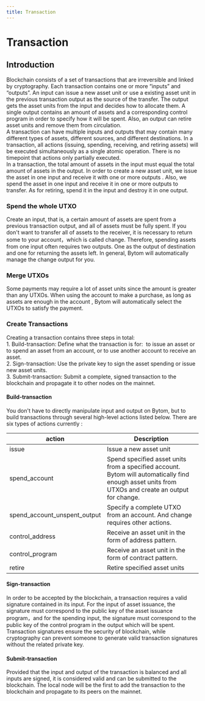 ```yaml
---
title: Transaction
---
```


# Transaction

<a name="Introduction"></a>
## Introduction

Blockchain consists of a set of transactions that are irreversible and linked by cryptography. Each transaction contains one or more “inputs” and “outputs”. An input can issue a new asset unit or use a existing asset unit in the previous transaction output as the source of the transfer. The output gets the asset units from the input and decides how to allocate them. A single output contains an amount of assets and a corresponding control program in order to specify how it will be spent. Also, an output can retire asset units and remove them from circulation.<br />A transaction can have multiple inputs and outputs that may contain many different types of assets, different sources, and different destinations. In a transaction, all actions (issuing, spending, receiving, and retiring assets) will be executed simultaneously as a single atomic operation. There is no timepoint that actions only partially executed.<br />In a transaction, the total amount of assets in the input must equal the total amount of assets in the output. In order to create a new asset unit, we issue the asset in one input and receive it with one or more outputs . Also, we spend the asset in one input and receive it in one or more outputs to transfer. As for retiring, spend it in the input and destroy it in one output.

<a name="060a0521"></a>
### Spend the whole UTXO

Create an input, that is, a certain amount of assets are spent from a previous transaction output, and all of assets must be fully spent. If you don't want to transfer all of assets to the receiver, it is necessary to return some to your account，which is called change. Therefore, spending assets from one input often requires two outputs. One as the output of destination and one for returning the assets left. In general, Bytom will automatically manage the change output for you.

<a name="a8939693"></a>
### Merge UTXOs

Some payments may require a lot of asset units since the amount is greater than any UTXOs. When using the account to make a purchase, as long as assets are enough in the account , Bytom will automatically select the UTXOs to satisfy the payment.

<a name="d13fbe30"></a>
### Create Transactions

Creating a transaction contains three steps in total:<br />1. Build-transaction: Define what the transaction is for:  to issue an asset or to spend an asset from an account, or to use another account to receive an asset.<br />2. Sign-transaction: Use the private key to sign the asset spending or issue new asset units.<br />3. Submit-transaction: Submit a complete, signed transaction to the blockchain and propagate it to other nodes on the mainnet.

<a name="Build-transaction"></a>
#### Build-transaction

You don't have to directly manipulate input and output on Bytom, but to build transactions through several high-level actions listed below. There are six types of actions currently :

| action | Description |
| --- | --- |
| issue | Issue a new asset unit |
| spend_account | Spend specified asset units from a specified account. Bytom will automatically find enough asset units from UTXOs and create an output for change. |
| spend_account_unspent_output | Specify a complete UTXO from an account. And change requires other actions. |
| control_address | Receive an asset unit in the form of address pattern. |
| control_program | Receive an asset unit in the form of contract pattern. |
| retire | Retire specified asset units |


<a name="Sign-transaction"></a>
#### Sign-transaction

In order to be accepted by the blockchain, a transaction requires a valid signature contained in its input. For the input of asset issuance, the signature must correspond to the public key of the asset issuance program，and for the spending input, the signature must correspond to the public key of the control program in the output which will be spent. Transaction signatures ensure the security of blockchain, while cryptography can prevent someone to generate valid transaction signatures without the related private key.

<a name="Submit-transaction"></a>
#### Submit-transaction

Provided that the input and output of the transaction is balanced and all inputs are signed, it is considered valid and can be submitted to the blockchain. The local node will be the first to add the transaction to the blockchain and propagate to its peers on the mainnet.

